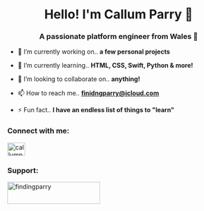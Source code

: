 <h1 align="center">Hello! I'm Callum Parry 👋</h1>
<h3 align="center">A passionate platform engineer from Wales 🏴󠁧󠁢󠁷󠁬󠁳󠁿</h3>

- 🔭 I’m currently working on.. **a few personal projects**

- 🌱 I’m currently learning.. **HTML, CSS, Swift, Python & more!**

- 👯 I’m looking to collaborate on.. **anything!**

- 📫 How to reach me.. **finidngparry@icloud.com**

- ⚡ Fun fact.. **I have an endless list of things to "learn"**

<h3 align="left">Connect with me:</h3>
<p align="left">
<a href="https://linkedin.com/in/callumparry" target="blank"><img align="center" src="https://raw.githubusercontent.com/rahuldkjain/github-profile-readme-generator/master/src/images/icons/Social/linked-in-alt.svg" alt="callumparry" height="30" width="40" /></a>
</p>

<h3 align="left">Support:</h3>
<p><a href="https://www.buymeacoffee.com/findingparry"> <img align="left" src="https://cdn.buymeacoffee.com/buttons/v2/default-yellow.png" height="50" width="210" alt="findingparry" /></a></p><br><br>
